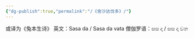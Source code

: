 ```yaml
---
{"dg-publish":true,"permalink":"/《舍沙达伐多》/"}
---
```


或译为《兔本生诗》
英文：Sasa da /  Sasa da vata
僧伽罗语：සස දා / සස දා වත

